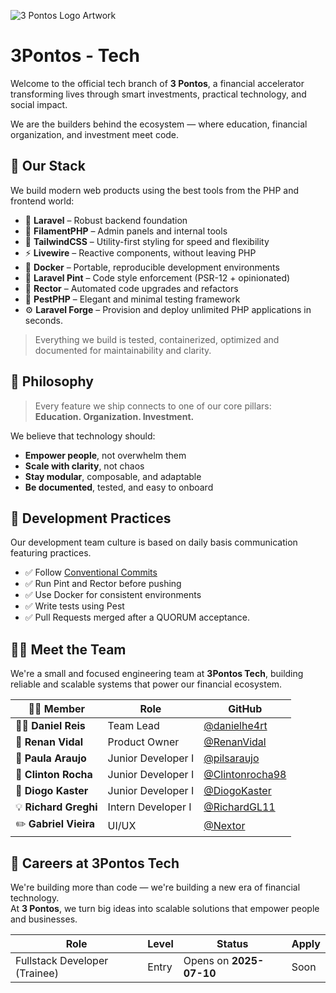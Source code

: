 ![3 Pontos Logo Artwork](https://github.com/user-attachments/assets/24448ee5-419d-46f5-b5b7-9f5dfcca51b5)

# 3Pontos - Tech

Welcome to the official tech branch of **3 Pontos**, a financial accelerator transforming lives through smart investments, practical technology, and social impact.

We are the builders behind the ecosystem — where education, financial organization, and investment meet code.

## 🚀 Our Stack

We build modern web products using the best tools from the PHP and frontend world:

- 🧱 **Laravel** – Robust backend foundation
- 🧩 **FilamentPHP** – Admin panels and internal tools
- 🎨 **TailwindCSS** – Utility-first styling for speed and flexibility
- ⚡ **Livewire** – Reactive components, without leaving PHP
- 🐳 **Docker** – Portable, reproducible development environments
- 🧼 **Laravel Pint** – Code style enforcement (PSR-12 + opinionated)
- 🔁 **Rector** – Automated code upgrades and refactors
- 🧪 **PestPHP** – Elegant and minimal testing framework
- ⚙️ **Laravel Forge** – Provision and deploy unlimited PHP applications in seconds.

> Everything we build is tested, containerized, optimized and documented for maintainability and clarity.

## 🧠 Philosophy

> Every feature we ship connects to one of our core pillars:  
> **Education. Organization. Investment.**

We believe that technology should:
- **Empower people**, not overwhelm them
- **Scale with clarity**, not chaos
- **Stay modular**, composable, and adaptable
- **Be documented**, tested, and easy to onboard

## 🧪 Development Practices

Our development team culture is based on daily basis communication featuring practices. 

- ✅ Follow [Conventional Commits](https://www.conventionalcommits.org/)
- ✅ Run Pint and Rector before pushing
- ✅ Use Docker for consistent environments
- ✅ Write tests using Pest
- ✅ Pull Requests merged after a QUORUM acceptance.

## 🧑‍💻 Meet the Team

We're a small and focused engineering team at **3Pontos Tech**, building reliable and scalable systems that power our financial ecosystem.

| 🧑‍💻 Member | Role | GitHub |
|------------|------|--------|
| 👨‍🏫 **Daniel Reis** | Team Lead | [@danielhe4rt](https://github.com/danielhe4rt) |
| 🧩 **Renan Vidal** | Product Owner | [@RenanVidal](http://github.com/RenanVidal) |
| 🌱 **Paula Araujo** | Junior Developer I | [@pilsaraujo](https://github.com/pilsaraujo) |
| 🌱 **Clinton Rocha** | Junior Developer I | [@Clintonrocha98](https://github.com/Clintonrocha98) |
| 🌱 **Diogo Kaster** | Junior Developer I | [@DiogoKaster](https://github.com/DiogoKaster) |
| 💡 **Richard Greghi** | Intern Developer I | [@RichardGL11](https://github.com/RichardGL11) |
| ✏️ **Gabriel Vieira** | UI/UX | [@Nextor](https://www.behance.net/nexturhe4rt) |


## 💼 Careers at 3Pontos Tech

We're building more than code — we're building a new era of financial technology.  
At **3 Pontos**, we turn big ideas into scalable solutions that empower people and businesses.

| Role                          | Level   | Status         | Apply                             |
|-------------------------------|---------|----------------|------------------------------------|
| Fullstack Developer (Trainee) | Entry   | Opens on **2025-07-10** | Soon |
